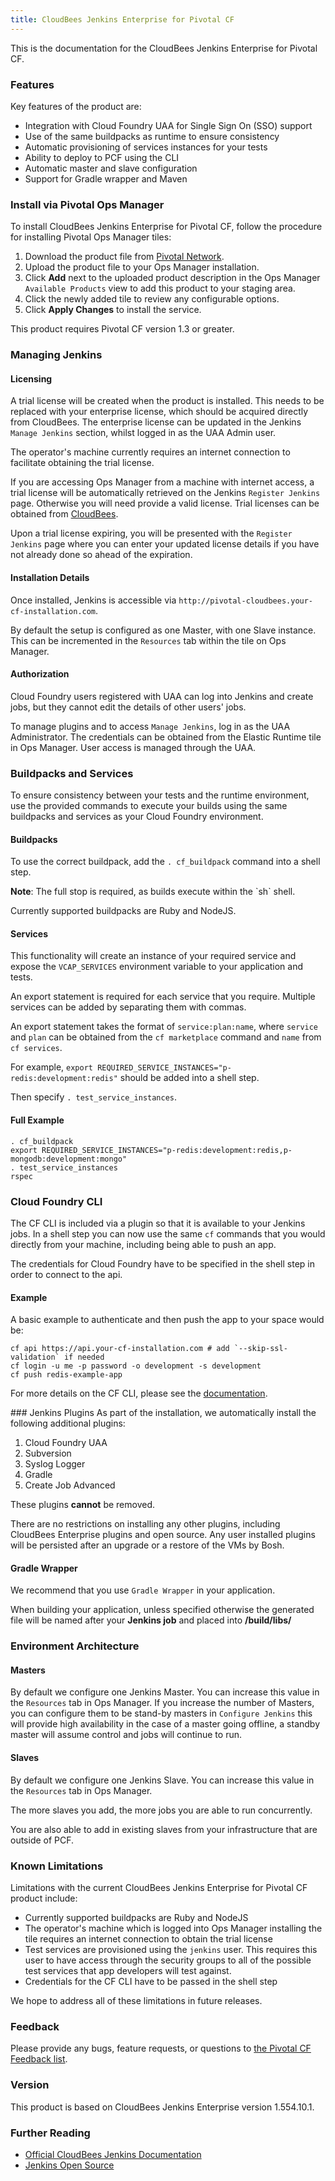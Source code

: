 ```yaml
---
title: CloudBees Jenkins Enterprise for Pivotal CF
---
```


This is the documentation for the CloudBees Jenkins Enterprise for Pivotal CF.

### Features

Key features of the product are:

* Integration with Cloud Foundry UAA for Single Sign On (SSO) support
* Use of the same buildpacks as runtime to ensure consistency
* Automatic provisioning of services instances for your tests
* Ability to deploy to PCF using the CLI
* Automatic master and slave configuration
* Support for Gradle wrapper and Maven

### Install via Pivotal Ops Manager

To install CloudBees Jenkins Enterprise for Pivotal CF, follow the procedure for installing Pivotal Ops Manager tiles:

1. Download the product file from [Pivotal Network](https://network.pivotal.io/).
1. Upload the product file to your Ops Manager installation.
1. Click **Add** next to the uploaded product description in the Ops Manager `Available Products` view
   to add this product to your staging area.
1. Click the newly added tile to review any configurable options.
1. Click **Apply Changes** to install the service.

This product requires Pivotal CF version 1.3 or greater.

### Managing Jenkins

#### Licensing

A trial license will be created when the product is installed. This needs to be replaced with your enterprise license, which should be acquired directly from CloudBees. The enterprise license can be updated in the Jenkins `Manage Jenkins` section, whilst logged in as the UAA Admin user.

The operator's machine currently requires an internet connection to facilitate obtaining the trial license.

If you are accessing Ops Manager from a machine with internet access, a trial license will be automatically retrieved on the Jenkins `Register Jenkins` page. Otherwise you will need provide a valid license. Trial licenses can be obtained from [CloudBees](http://www.cloudbees.com/try-jenkins-enterprise).

Upon a trial license expiring, you will be presented with the `Register Jenkins` page where you can enter your updated license details if you have not already done so ahead of the expiration.

#### Installation Details

Once installed, Jenkins is accessible via `http://pivotal-cloudbees.your-cf-installation.com`.

By default the setup is configured as one Master, with one Slave instance.
This can be incremented in the `Resources` tab within the tile on Ops Manager.

#### Authorization

Cloud Foundry users registered with UAA can log into Jenkins and create jobs, but they cannot edit the details of other users' jobs.

To manage plugins and to access `Manage Jenkins`, log in as the UAA Administrator. The credentials can be obtained from the Elastic Runtime tile in Ops Manager. User access is managed through the UAA.

### Buildpacks and Services

To ensure consistency between your tests and the runtime environment, use the provided commands to execute your builds using the same buildpacks and services as your Cloud Foundry environment.

#### Buildpacks
To use the correct buildpack, add the `. cf_buildpack` command into a shell step.

<p class="note"><strong>Note</strong>: The full stop is required, as builds execute within the `sh` shell.</p>

Currently supported buildpacks are Ruby and NodeJS. 

#### Services
This functionality will create an instance of your required service and expose the `VCAP_SERVICES` environment variable to your application and tests. 

An export statement is required for each service that you require. Multiple services can be added by separating them with commas.

An export statement takes the format of `service:plan:name`, where `service` and `plan` can be obtained from the `cf marketplace` command and `name` from `cf services`.

For example, `export REQUIRED_SERVICE_INSTANCES="p-redis:development:redis"` should be added into a shell step.

Then specify `. test_service_instances`.

#### Full Example

```
. cf_buildpack
export REQUIRED_SERVICE_INSTANCES="p-redis:development:redis,p-mongodb:development:mongo"
. test_service_instances
rspec
```

### Cloud Foundry CLI
The CF CLI is included via a plugin so that it is available to your Jenkins jobs.
In a shell step you can now use the same `cf` commands that you would directly from your machine, including being able to push an app.

The credentials for Cloud Foundry have to be specified in the shell step in order to connect to the api.

#### Example
A basic example to authenticate and then push the app to your space would be:

```
cf api https://api.your-cf-installation.com # add `--skip-ssl-validation` if needed
cf login -u me -p password -o development -s development
cf push redis-example-app
```

For more details on the CF CLI, please see the [documentation](http://docs.pivotal.io/pivotalcf/devguide/installcf/whats-new-v6.html).

### Jenkins Plugins
As part of the installation, we automatically install the following additional plugins:

1. Cloud Foundry UAA
1. Subversion
1. Syslog Logger
1. Gradle
1. Create Job Advanced

These plugins **cannot** be removed.

There are no restrictions on installing any other plugins, including CloudBees Enterprise plugins and open source.
Any user installed plugins will be persisted after an upgrade or a restore of the VMs by Bosh.

#### Gradle Wrapper
We recommend that you use `Gradle Wrapper` in your application. 

When building your application, unless specified otherwise the generated file will be named after your **Jenkins job** and placed into **/build/libs/**

### Environment Architecture

#### Masters
By default we configure one Jenkins Master. You can increase this value in the `Resources` tab in Ops Manager.
If you increase the number of Masters, you can configure them to be stand-by masters in `Configure Jenkins` this will provide high availability in the case of a master going offline, a standby master will assume control and jobs will continue to run.

#### Slaves
By default we configure one Jenkins Slave. You can increase this value in the `Resources` tab in Ops Manager.

The more slaves you add, the more jobs you are able to run concurrently.

You are also able to add in existing slaves from your infrastructure that are outside of PCF.

### Known Limitations

Limitations with the current CloudBees Jenkins Enterprise for Pivotal CF product include:

* Currently supported buildpacks are Ruby and NodeJS
* The operator's machine which is logged into Ops Manager installing the tile requires an internet connection to obtain the trial license
* Test services are provisioned using the `jenkins` user. This requires this user to have access through the security groups to all of the possible test services that app developers will test against.
* Credentials for the CF CLI have to be passed in the shell step

We hope to address all of these limitations in future releases.

### Feedback

Please provide any bugs, feature requests, or questions to [the Pivotal CF Feedback list](mailto:pivotal-cf-feedback@pivotal.io).

### Version

This product is based on CloudBees Jenkins Enterprise version 1.554.10.1.

### Further Reading

* [Official CloudBees Jenkins Documentation](http://wiki.cloudbees.com/bin/view/Jenkins+Enterprise/WebHome)
* [Jenkins Open Source](http://jenkins-ci.org/)
